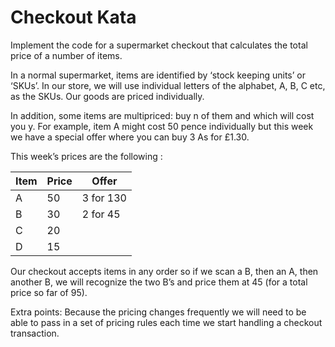# Checkout Kata

Implement the code for a supermarket checkout that calculates the total price of a number of items.

In a normal supermarket, items are identified by ‘stock keeping units’ or ‘SKUs’. In our store, we will use individual letters of the alphabet, A, B, C etc, as the SKUs. Our goods are priced individually. 

In addition, some items are multipriced: buy n of them and which will cost you y. For example, item A might cost 50 pence individually but this week we have a special offer where you can buy 3 As for £1.30.

This week’s prices are the following :

Item | Price |  Offer
------|-------|-------------
  A     |50    |   3 for 130
  B     |30    |   2 for 45
  C     |20
  D     |15

Our checkout accepts items in any order so if we scan a B, then an A, then another B, we will recognize the two B’s and price them at 45 (for a total price so far of 95).

Extra points: Because the pricing changes frequently we will need to be able to pass in a set of pricing rules each time we start handling a checkout transaction.
